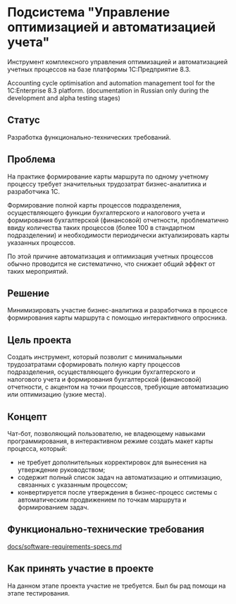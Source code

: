 # Подсистема "Управление оптимизацией и автоматизацией учета"

Инструмент комплексного управления оптимизацией и автоматизацией учетных процессов
на базе платформы 1С:Предприятие 8.3.

Accounting cycle optimisation and automation management tool for the 1C:Enterprise 8.3
 platform. (documentation in Russian only during the development and alpha testing
 stages)

## Статус

Разработка функционально-технических требований.

## Проблема

На практике формирование карты маршрута по одному учетному процессу требует
 значительных трудозатрат бизнес-аналитика и разработчика 1С.

Формирование полной карты процессов подразделения, осуществляющего функции
 бухгалтерского и налогового учета и формирования бухгалтерской (финансовой)
 отчетности, проблематично ввиду количества таких процессов (более 100 в стандартном
 подразделении) и необходимости периодически актуализировать карты указанных процессов.

 По этой причине автоматизация и оптимизация учетных процессов обычно проводится не систематично, что снижает общий эффект от таких мероприятий.

## Решение

Минимизировать участие бизнес-аналитика и разработчика в процессе формирования
 карты маршрута с помощью интерактивного опросника.

## Цель проекта

Создать инструмент, который позволит с минимальными трудозатратами сформировать
 полную карту процессов подразделения, осуществляющего функции бухгалтерского и
 налогового учета и формирования бухгалтерской (финансовой) отчетности, с акцентом
 на точки процессов, требующие автоматизацию или оптимизацию (узкие места).

## Концепт

Чат-бот, позволяющий пользователю, не владеющему навыками программирования,
 в интерактивном режиме создать макет карты процесса, который:
- не требует дополнительных корректировок для вынесения на утверждение руководством;
- содержит полный список задач на автоматизацию и оптимизацию, связанных с указанным
 процессом;
- конвертируется после утверждения в бизнес-процесс системы с автоматическим
 продвижением по точкам маршрута и формированием задач. 

## Функционально-технические требования

[docs/software-requirements-specs.md](docs/software-requirements-specs.md)

## Как принять участие в проекте

На данном этапе проекта участие не требуется. Был бы рад помощи на этапе тестирования.
